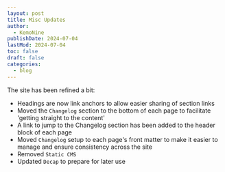 ```yaml
---
layout: post
title: Misc Updates
author: 
  - KemoNine
publishDate: 2024-07-04
lastMod: 2024-07-04
toc: false
draft: false
categories:
  - blog
---
```


The site has been refined a bit:

- Headings are now link anchors to allow easier sharing of section links
- Moved the `Changelog` section to the bottom of each page to facilitate 'getting straight to the content'
- A link to jump to the Changelog section has been added to the header block of each page
- Moved `Changelog` setup to each page's front matter to make it easier to manage and ensure consistency across the site
- Removed `Static CMS`
- Updated `Decap` to prepare for later use
